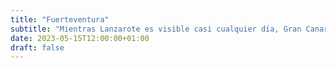 ```yaml
---
title: "Fuerteventura"
subtitle: "Mientras Lanzarote es visible casi cualquier día, Gran Canaria y Tenerife suelen esconderse detrás de las nubes."
date: 2023-05-15T12:00:00+01:00
draft: false
---
```


